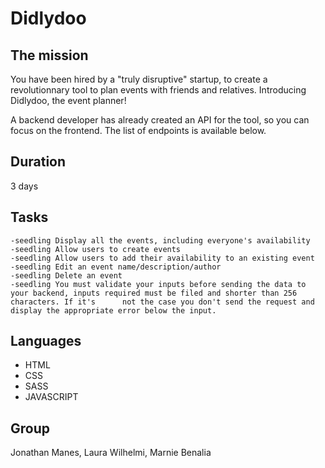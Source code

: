 # Didlydoo

## The mission

You have been hired by a "truly disruptive" startup, to create a revolutionnary tool to plan events with friends and relatives. 
Introducing Didlydoo, the event planner!

A backend developer has already created an API for the tool, so you can focus on the frontend. The list of endpoints is available below.

## Duration

3 days

## Tasks

    -seedling Display all the events, including everyone's availability
    -seedling Allow users to create events
    -seedling Allow users to add their availability to an existing event
    -seedling Edit an event name/description/author
    -seedling Delete an event
    -seedling You must validate your inputs before sending the data to your backend, inputs required must be filed and shorter than 256 characters. If it's      not the case you don't send the request and display the appropriate error below the input.
  
 ## Languages
 
- HTML
- CSS
- SASS
- JAVASCRIPT
    
## Group

Jonathan Manes, Laura Wilhelmi, Marnie Benalia

